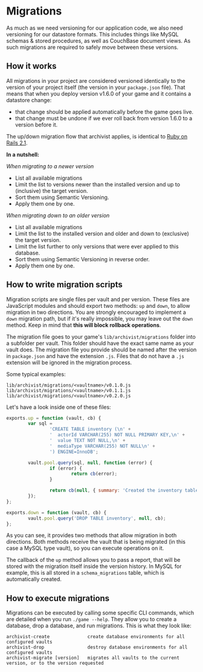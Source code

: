 # Migrations

As much as we need versioning for our application code, we also need versioning for our datastore
formats. This includes things like MySQL schemas & stored procedures, as well as CouchBase document
views. As such migrations are required to safely move between these versions.


## How it works

All migrations in your project are considered versioned identically to the version of your project
itself (the version in your `package.json` file). That means that when you deploy version v1.6.0 of
your game and it contains a datastore change:

- that change should be applied automatically before the game goes live.
- that change must be undone if we ever roll back from version 1.6.0 to a version before it.

The up/down migration flow that archivist applies, is identical to
[Ruby on Rails 2.1](http://api.rubyonrails.org/classes/ActiveRecord/Migration.html).

**In a nutshell:**

*When migrating to a newer version*

- List all available migrations
- Limit the list to versions newer than the installed version and up to (inclusive) the target version.
- Sort them using Semantic Versioning.
- Apply them one by one.

*When migrating down to an older version*

- List all available migrations
- Limit the list to the installed version and older and down to (exclusive) the target version.
- Limit the list further to only versions that were ever applied to this database.
- Sort them using Semantic Versioning in reverse order.
- Apply them one by one.


## How to write migration scripts

Migration scripts are single files per vault and per version. These files are JavaScript modules and
should export two methods: `up` and `down`, to allow migration in two directions. You are strongly
encouraged to implement a `down` migration path, but if it's really impossible, you may leave out
the `down` method. Keep in mind that **this will block rollback operations**.

The migration file goes to your game's `lib/archivist/migrations` folder into a subfolder per vault.
This folder should have the exact same name as your vault does. The migration file you provide
should be named after the version in `package.json` and have the extension `.js`. Files that do not
have a `.js` extension will be ignored in the migration process.

Some typical examples:

```
lib/archivist/migrations/<vaultname>/v0.1.0.js
lib/archivist/migrations/<vaultname>/v0.1.1.js
lib/archivist/migrations/<vaultname>/v0.2.0.js
```

Let's have a look inside one of these files:

```javascript
exports.up = function (vault, cb) {
        var sql =
                'CREATE TABLE inventory (\n' +
                '  actorId VARCHAR(255) NOT NULL PRIMARY KEY,\n' +
                '  value TEXT NOT NULL,\n' +
                '  mediaType VARCHAR(255) NOT NULL\n' +
                ') ENGINE=InnoDB';

        vault.pool.query(sql, null, function (error) {
                if (error) {
                        return cb(error);
                }

                return cb(null, { summary: 'Created the inventory table' });
        });
};

exports.down = function (vault, cb) {
        vault.pool.query('DROP TABLE inventory', null, cb);
};
```

As you can see, it provides two methods that allow migration in both directions. Both methods
receive the vault that is being migrated (in this case a MySQL type vault), so you can execute
operations on it.

The callback of the `up` method allows you to pass a report, that will be stored with the migration
itself inside the version history. In MySQL for example, this is all stored in a `schema_migrations`
table, which is automatically created.


## How to execute migrations

Migrations can be executed by calling some specific CLI commands, which are detailed when you run
`./game --help`. They allow you to create a database, drop a database, and run migrations. This is
what they look like:

```
archivist-create              create database environments for all configured vaults
archivist-drop                destroy database environments for all configured vaults
archivist-migrate [version]   migrates all vaults to the current version, or to the version requested
```
